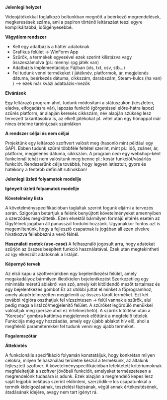 **Jelenlegi helyzet**

Videojátékokkal foglalkozó boltunkban megnőtt a beérkező megrendelések, megkeresések száma,
ami a papíron történő leltárazást teszi egyre komplikáltabbá, időigényesebbé.

**Vágyálom rendszer**

- Kell egy adatbázis a háttér adatoknak
- Grafikus felület -> WinForm App
- Szűrők, a termékek egyesével ezek szerint kilistázva vagy összeszámolva (pl.: mennyi rpg játék van)
- Adatbázis implementációja: Fájlban (xls, txt, csv, stb...)
- Fel tudunk venni termékeket ( játéknév, platformok, ár, megjelenés dátuma, beérkezés dátuma, cikkszám, darabszám, Steam-kulcs (ha van) ) --> ezek már kvázi adatbázis-mezők

**Elvárások**

Egy leltárazó program ahol, tudunk módosítani a státuszukon (készleten, eladva, elfogadásra vár), 
lapozás funkció (görgetéssel előre-hátra lapoz) szűrés platform, 
ár alapján keresés cikkszám, név alapján szükség lesz tervezett takarításokra is, 
az elkelt játékokat pl. vétel után egy hónappal már nincs értelme tárolni,csak számlákon

**A rendszer céljai és nem céljai**

Projektünk egy leltározó szoftvert valósít meg (hasonló mint például egy SAP). 
Ebben tudunk szűrni többféle feltétel szerint, 
mint pl.: idő, zsáner, ár, platform, megjelenés dátuma, cikkszám. 
A program *nem* egy webshop-ként funkcionál tehát nem valósítunk meg benne pl.: kosár funkciót/vásárlás funkciót.
Rendszerünk célja továbbá, hogy legyen letisztult, gyors és hatékony a fentebb definiált rutinokban!

**Jelenlegi üzleti folyamatok modellje**








**Igényelt üzleti folyamatok modellje**








**Követelmény lista**

A követelményspecifikációban taglaltak szerint fogunk eljárni a tervezés során.
Szigorúan betartjuk a felénk benyújtott követelményeket amennyiben a szerződés megköttetik.
Ezen elvektől bármilyen formájú eltérés esetén az Ügyfélnek jogában áll panasszal fordulni hozzánk.
Ugyanakkor fontos azt is megemlítenünk, hogy a fejlesztő csapatnak is jogában áll ezen elvekre hivatkozva fellebbezni a vevő félnél.



**Használati esetek (use-case)**
A felhasználó jogosult arra, hogy adatokat szűrjön az összes beépített funkció használatával.
Ezek után megtekintheti az így elkészült adatoknak a listáját.





**Képernyő tervek**

Az első kapu a szoftverünkben egy bejelentkezési felület, amely megakadályoz bármilyen illetéktelen bejelentkezést
Szerkezetileg egy minimális méretű ablakról van szó, amely két kitöldendő mezőt tartalmaz és egy bejelentkezés gombot
Ez az utóbbi juttat el minket a főprogramhoz, amely alapértelmezetten megjeleníti az összes tárolt terméket.
Ezt két további régióra oszthatjuk fel vízszintesen -> felül vannak a szűrők, alul pedig maga a listázó/megjelenítő felület.
A szűrőket legördülő menükkel valósítjuk meg (persze ahol ez értelmezhető).
A szűrök kitöltése után a "Keresés" gombra kattintva megjelennek előttünk a megfelelő tételek.
Funkciója még egy hozzáadás, amely egy újabb ablakot hív elő, ahol a megfelelő paraméterekkel fel tudunk venni egy újabb terméket.

**Fogalomszótár**





**Áttekintés**

A funkcionális specifikáció	folyamán konstatáljuk, hogy konkrétan milyen célokra, 
milyen felhasználási területre készül a termékünk, az általunk fejlesztett szoftver.
A követelményspecifikációban lefektetett kritériumoknak megfeleltetjük a szoftver
jövőbeli funkcióit, amelyeket természetesen a megrendelőnk tudására is adunk.
Ezek alapján a megrendelő képes lesz saját legjobb belátása szerint eldönteni,
szerződik-e kis csapatunkkal a termék kidolgozásának, tesztelési fázisának, 
végül annak értékesítésének, átadásának idejére, avagy nem tart igényt rá.



